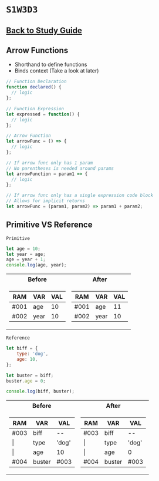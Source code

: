 # `S1W3D3`

## [Back to Study Guide](../../../../study-guides/2-assessment.md)

## Arrow Functions

- Shorthand to define functions
- Binds context (Take a look at later)

```js
// Function Declaration
function declared() {
  // logic
};

// Function Expression
let expressed = function() {
  // logic
};

// Arrow Function
let arrowFunc = () => {
  // logic
};

// If arrow func only has 1 param
// No parentheses is needed around params
let arrowFunction = param1 => {
  // logic
};

// If arrow func only has a single expression code block
// Allows for implicit returns
let arrowFunc = (param1, param2) => param1 + param2;
```

## Primitive VS Reference

`Primitive`

  ```js
  let age = 10;
  let year = age;
  age = year + 1;
  console.log(age, year);
  ```

<table>
<tr><th>Before</th><th>After</th></tr>
<tr><td>

|RAM|VAR|VAL|
|--|--|--|
|#001|age|10|
|#002|year|10|

</td><td>

|RAM|VAR|VAL|
|--|--|--|
|#001|age|11|
|#002|year|10|

</td></tr> </table>

`Reference`

  ```js
  let biff = {
      type: 'dog',
      age: 10,
  };

  let buster = biff;
  buster.age = 0;

  console.log(biff, buster);
  ```

  <table>
<tr><th>Before</th><th>After</th></tr>
<tr><td>

|RAM|VAR|VAL|
|--|--|--|
|#003|biff|--|
|\||type|'dog'|
|\||age|10
|#004|buster|#003|

</td><td>

|RAM|VAR|VAL|
|--|--|--|
|#003|biff|--|
|\||type|'dog'|
|\||age|0
|#004|buster|#003|

</td></tr> </table>
